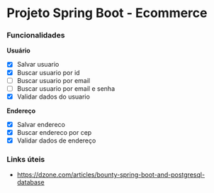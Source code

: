 # Projeto Spring Boot - Ecommerce

### Funcionalidades

**Usuário**
- [X] Salvar usuario 
- [X] Buscar usuario por id
- [ ] Buscar usuario por email
- [ ] Buscar usuario por email e senha
- [X] Validar dados do usuario

**Endereço**
- [X] Salvar endereco
- [X] Buscar endereco por cep
- [X] Validar dados de endereço

### Links úteis
- https://dzone.com/articles/bounty-spring-boot-and-postgresql-database
